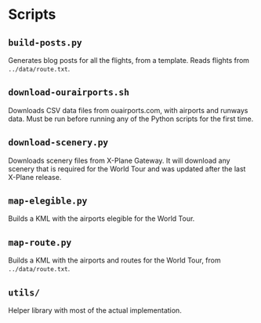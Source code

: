 # Scripts

## `build-posts.py`

Generates blog posts for all the flights, from a template. Reads flights
from `../data/route.txt`.

## `download-ourairports.sh`

Downloads CSV data files from ouairports.com, with airports and runways data.
Must be run before running any of the Python scripts for the first time.

## `download-scenery.py`

Downloads scenery files from X-Plane Gateway. It will download any scenery
that is required for the World Tour and was updated after the last X-Plane
release.

## `map-elegible.py`

Builds a KML with the airports elegible for the World Tour.

## `map-route.py`

Builds a KML with the airports and routes for the World Tour, from
`../data/route.txt`.

## `utils/`

Helper library with most of the actual implementation.
